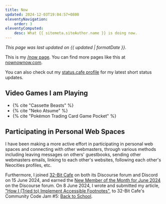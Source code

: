 ```yaml
---
title: Now
updated: 2024-12-03T19:04:57+0800
eleventyNavigation:
    order: 3
eleventyComputed:
    desc: What {{ sitemeta.siteAuthor.name }} is doing now.
---
```


*This page was last updated on <time datetime="{{ updated }}">{{ updated | formatDate }}</time>.*

This is my [/now page](https://nownownow.com/about). You can find more pages like this at [nownownow.com](https://nownownow.com/).

You can also check out my [status.cafe profile](https://status.cafe/users/leilukin) for my latest short status updates.

## Video Games I am Playing

* {% cite "Cassette Beasts" %}
* {% cite "Neko Atsume" %}
* {% cite "Pokémon Trading Card Game Pocket" %}

## Participating in Personal Web Spaces

I have been making a more active effort in participating in personal web spaces and connecting with other webmasters, through various methods including leaving messages on others' guestbooks, sending other webmasters emails, linking to each other's websites, following each other's Neocities profiles, etc.

Furthermore, I joined [32-Bit Cafe](https://32bit.cafe/) on both its Discourse forum and Discord on 15 June 2024, and earned the [New Member of the Month for June 2024](https://tumbleblog.leilukin.com/2024/07/02/earned-32-bit-cafe-new-member-of-the-month-award-for-june-2024/) on the Discourse forum. On 8 June 2024, I wrote and submitted my article, ["How I (Tried to) Implement Accessible Footnotes"](/articles/accessible-footnotes), to 32-Bit Cafe's Community Code Jam #5: [Back to School](https://32bit.cafe/~xandra/events/codejam5/).